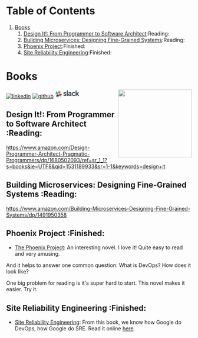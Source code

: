 
# Table of Contents

1.  [Books](#org745ff07)
    1.  [Design It!: From Programmer to Software Architect](#orgfc8ad52):Reading:
    2.  [Building Microservices: Designing Fine-Grained Systems](#org600d25b):Reading:
    3.  [Phoenix Project](#orgdca7c6d):Finished:
    4.  [Site Reliability Engineering](#orgacf363a):Finished:



<a id="org745ff07"></a>

# Books

<div class="HTML">
<a href="https://www.linkedin.com/in/dennyzhang001"><img src="https://www.dennyzhang.com/wp-content/uploads/sns/linkedin.png" alt="linkedin" /></a>
<a href="https://github.com/DennyZhang"><img src="https://www.dennyzhang.com/wp-content/uploads/sns/github.png" alt="github" /></a>
<a href="https://www.dennyzhang.com/slack"><img src="https://raw.githubusercontent.com/USDevOps/mywechat-slack-group/master/images/slack.png" alt="slack" /></a>
<a href="https://www.linkedin.com/in/dennyzhang001"><img align="right" width="200" height="183" src="https://www.dennyzhang.com/wp-content/uploads/denny/watermark/linkedin.png" /></a>

</div>


<a id="orgfc8ad52"></a>

## Design It!: From Programmer to Software Architect     :Reading:

https://www.amazon.com/Design-Programmer-Architect-Pragmatic-Programmers/dp/1680502093/ref=sr_1_1?s=books&ie=UTF8&qid=1531189933&sr=1-1&keywords=design+it


<a id="org600d25b"></a>

## Building Microservices: Designing Fine-Grained Systems     :Reading:

https://www.amazon.com/Building-Microservices-Designing-Fine-Grained-Systems/dp/1491950358


<a id="orgdca7c6d"></a>

## Phoenix Project     :Finished:

-   [The Phoenix Project](https://www.amazon.com/Phoenix-Project-DevOps-Helping-Business/dp/0988262509/ref=as_sl_pc_qf_sp_asin_til?tag=dennyzhang-20&linkCode=w00&linkId=71878608a6bfd8fe98ca2cc56a10031a&creativeASIN=0988262509): An interesting novel. I love it! Quite easy to read and very amusing.

And it helps to answer one common question: What is DevOps? How does it look like?

One big problem for reading is it's super hard to start. This novel makes it easier. Try it.


<a id="orgacf363a"></a>

## Site Reliability Engineering     :Finished:

-   [Site Reliability Engineering](https://www.amazon.com/Site-Reliability-Engineering-Production-Systems/dp/149192912X/ref=as_sl_pc_qf_sp_asin_til?tag=dennyzhang-20&linkCode=w00&linkId=2597588f2e45ec8d7582fd8e46108cc0&creativeASIN=149192912X): From this book, we know how Google do DevOps, how Google do SRE. Read it online [here](https://landing.google.com/sre/book/index.html).

